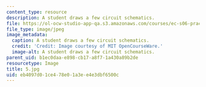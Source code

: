 ```yaml
---
content_type: resource
description: A student draws a few circuit schematics.
file: https://ol-ocw-studio-app-qa.s3.amazonaws.com/courses/ec-s06-practical-electronics-fall-2004/eb4097d01ce478e01a3ee4e3dbf6500c_5.jpg
file_type: image/jpeg
image_metadata:
  caption: A student draws a few circuit schematics.
  credit: 'Credit: Image courtesy of MIT OpenCourseWare.'
  image-alt: A student draws a few circuit schematics.
parent_uid: b1ec0daa-e898-cb17-a8f7-1a430a89b2de
resourcetype: Image
title: 5.jpg
uid: eb4097d0-1ce4-78e0-1a3e-e4e3dbf6500c
---
```

